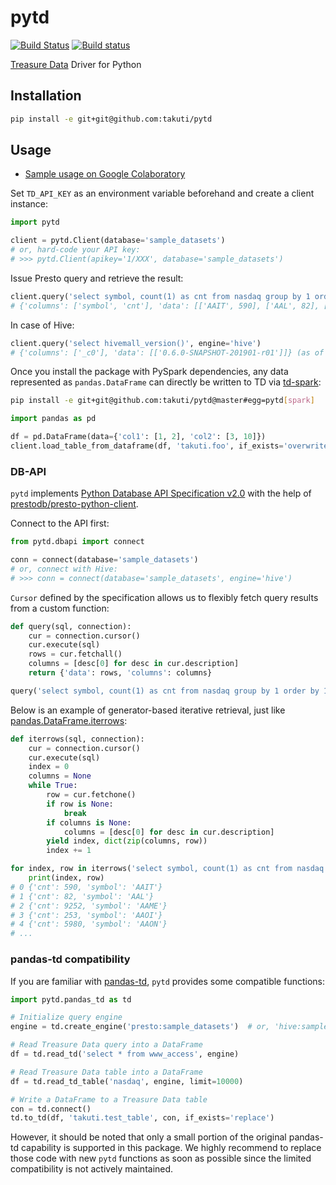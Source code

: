 pytd
===

[![Build Status](https://travis-ci.org/takuti/pytd.svg?branch=master)](https://travis-ci.org/takuti/pytd) [![Build status](https://ci.appveyor.com/api/projects/status/h1os6uvl598o7cau?svg=true)](https://ci.appveyor.com/project/takuti/pytd)

[Treasure Data](https://www.treasuredata.com/) Driver for Python

## Installation

```sh
pip install -e git+git@github.com:takuti/pytd
```

## Usage

- [Sample usage on Google Colaboratory](https://colab.research.google.com/drive/1ps_ChU-H2FvkeNlj1e1fcOebCt4ryN11)

Set `TD_API_KEY` as an environment variable beforehand and create a client instance:

```py
import pytd

client = pytd.Client(database='sample_datasets')
# or, hard-code your API key:
# >>> pytd.Client(apikey='1/XXX', database='sample_datasets')
```

Issue Presto query and retrieve the result:

```py
client.query('select symbol, count(1) as cnt from nasdaq group by 1 order by 1')
# {'columns': ['symbol', 'cnt'], 'data': [['AAIT', 590], ['AAL', 82], ['AAME', 9252], ..., ['ZUMZ', 2364]]}
```

In case of Hive:

```py
client.query('select hivemall_version()', engine='hive')
# {'columns': ['_c0'], 'data': [['0.6.0-SNAPSHOT-201901-r01']]} (as of Feb, 2019)
```

Once you install the package with PySpark dependencies, any data represented as `pandas.DataFrame` can directly be written to TD via [td-spark](https://support.treasuredata.com/hc/en-us/articles/360001487167-Apache-Spark-Driver-td-spark-FAQs):

```sh
pip install -e git+git@github.com:takuti/pytd@master#egg=pytd[spark]
```

```py
import pandas as pd

df = pd.DataFrame(data={'col1': [1, 2], 'col2': [3, 10]})
client.load_table_from_dataframe(df, 'takuti.foo', if_exists='overwrite')
```

### DB-API

`pytd` implements [Python Database API Specification v2.0](https://www.python.org/dev/peps/pep-0249/) with the help of [prestodb/presto-python-client](https://github.com/prestodb/presto-python-client).

Connect to the API first:

```py
from pytd.dbapi import connect

conn = connect(database='sample_datasets')
# or, connect with Hive:
# >>> conn = connect(database='sample_datasets', engine='hive')
```

`Cursor` defined by the specification allows us to flexibly fetch query results from a custom function:

```py
def query(sql, connection):
    cur = connection.cursor()
    cur.execute(sql)
    rows = cur.fetchall()
    columns = [desc[0] for desc in cur.description]
    return {'data': rows, 'columns': columns}

query('select symbol, count(1) as cnt from nasdaq group by 1 order by 1', conn)
```

Below is an example of generator-based iterative retrieval, just like [pandas.DataFrame.iterrows](https://pandas.pydata.org/pandas-docs/stable/generated/pandas.DataFrame.iterrows.html):

```py
def iterrows(sql, connection):
    cur = connection.cursor()
    cur.execute(sql)
    index = 0
    columns = None
    while True:
        row = cur.fetchone()
        if row is None:
            break
        if columns is None:
            columns = [desc[0] for desc in cur.description]
        yield index, dict(zip(columns, row))
        index += 1

for index, row in iterrows('select symbol, count(1) as cnt from nasdaq group by 1 order by 1', conn):
    print(index, row)
# 0 {'cnt': 590, 'symbol': 'AAIT'}
# 1 {'cnt': 82, 'symbol': 'AAL'}
# 2 {'cnt': 9252, 'symbol': 'AAME'}
# 3 {'cnt': 253, 'symbol': 'AAOI'}
# 4 {'cnt': 5980, 'symbol': 'AAON'}
# ...
```

### pandas-td compatibility

If you are familiar with [pandas-td](https://github.com/treasure-data/pandas-td), `pytd` provides some compatible functions:

```py
import pytd.pandas_td as td

# Initialize query engine
engine = td.create_engine('presto:sample_datasets')  # or, 'hive:sample_datasets'

# Read Treasure Data query into a DataFrame
df = td.read_td('select * from www_access', engine)

# Read Treasure Data table into a DataFrame
df = td.read_td_table('nasdaq', engine, limit=10000)

# Write a DataFrame to a Treasure Data table
con = td.connect()
td.to_td(df, 'takuti.test_table', con, if_exists='replace')
```

However, it should be noted that only a small portion of the original pandas-td capability is supported in this package. We highly recommend to replace those code with new `pytd` functions as soon as possible since the limited compatibility is not actively maintained.
